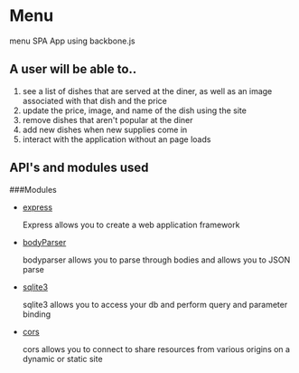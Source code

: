 # Menu
menu SPA App using backbone.js
## A user will be able to..
1. see a list of dishes that are served at the diner, as well as an image associated with that dish and the price
2. update the price, image, and name of the dish using the site
3. remove dishes that aren't popular at the diner
4. add new dishes when new supplies come in
5. interact with the application without an page loads

## API's and modules used
###Modules
* [express](http://expressjs.com/)

  Express allows you to create a web application framework

* [bodyParser](https://www.npmjs.com/package/body-parser)

  bodyparser allows you to parse through bodies and allows you to JSON parse

* [sqlite3](https://www.npmjs.com/package/sqlite3)

  sqlite3 allows you to access your db and perform query and parameter binding

* [cors](https://www.npmjs.com/package/cors)

  cors allows you to connect to share resources from various origins on a dynamic or static site

